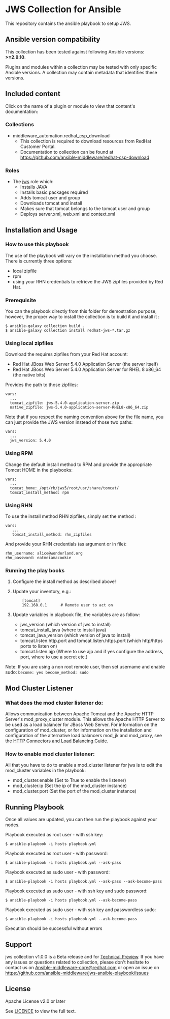 # JWS Collection for Ansible

This repository contains the ansible playbook to setup JWS.

## Ansible version compatibility

This collection has been tested against following Ansible versions: **>=2.9.10**.

Plugins and modules within a collection may be tested with only specific Ansible versions. A collection may contain metadata that identifies these versions.
<!--end requires_ansible-->
## Included content

Click on the name of a plugin or module to view that content's documentation:

### Collections

- middleware_automation.redhat_csp_download
    - This collection is required to download resources from RedHat Customer Portal.
    - Documentation to collection can be found at <https://github.com/ansible-middleware/redhat-csp-download>

### Roles

- The [jws](roles/jws/README.md) role which:
    - Installs JAVA
    - Installs basic packages required
    - Adds tomcat user and group
    - Downloads tomcat and install
    - Makes sure that tomcat belongs to the tomcat user and group
    - Deploys server.xml, web.xml and context.xml

## Installation and Usage

### How to use this playbook


The use of the playbook will vary on the installation method you choose. There is currently
three options:

- local zipfile
- rpm
- using your RHN credentials to retrieve the JWS zipfiles provided by Red Hat.

### Prerequisite


You can the playbook directly from this folder for demostration purpose, however, the proper way to install the collection is to build it and install it :

    $ ansible-galaxy collection build .
    $ ansible-galaxy collection install redhat-jws-*.tar.gz

### Using local zipfiles


Download the requires zipfiles from your Red Hat account:

- Red Hat JBoss Web Server 5.4.0 Application Server (the server itself)
- Red Hat JBoss Web Server 5.4.0 Application Server for RHEL 8 x86_64 (the native bits)

Provides the path to those zipfiles:

    vars:
      ...
      tomcat_zipfile: jws-5.4.0-application-server.zip
      native_zipfile: jws-5.4.0-application-server-RHEL8-x86_64.zip

Note that if you respect the naming convention above for the file name, you can just provide the JWS version instead of those two paths:

    vars:
      ...
      jws_version: 5.4.0


### Using RPM


Change the default install method to RPM and provide the appropriate Tomcat HOME in the playbooks:

    vars:
      ...
      tomcat_home: /opt/rh/jws5/root/usr/share/tomcat/
      tomcat_install_method: rpm

### Using RHN


To use the install method RHN zipfiles, simply set the method :

    vars:
       ...
       tomcat_install_method: rhn_zipfiles

And provide your RHN credentials (as argument or in file):

    rhn_username: alice@wonderland.org
    rhn_password: eatmeiamacookie

### Running the play books


1) Configure the install method as described above!

2) Update your inventory, e.g.:
    ```
        [tomcat]
        192.168.0.1      # Remote user to act on
    ```
3) Update variables in playbook file, the variables are as follow:
    - jws_version (which version of jws to install)
    - tomcat_install_java (where to install java)
    - tomcat_java_version (which version of java to install)
    - tomcat.listen.http.port and tomcat.listen.https.port (which http/https ports to listen on)
    - tomcat.listen.ajp (Where to use ajp and if yes configure the address, port, where to use a secret etc.)

Note: If you are using a non root remote user, then set username and enable sudo:
    ```
        become: yes
        become_method: sudo
    ```


## Mod Cluster Listener

### What does the mod cluster listener do:
Allows communication between Apache Tomcat and the Apache HTTP Server's mod_proxy_cluster module. This allows the Apache HTTP Server to be used as a load balancer for JBoss Web Server. For information on the configuration of mod_cluster, or for information on the installation and configuration of the alternative load balancers mod_jk and mod_proxy, see the [HTTP Connectors and Load Balancing Guide](https://access.redhat.com/documentation/en-us/red_hat_jboss_core_services/2.4.37/html-single/apache_http_server_connectors_and_load_balancing_guide/ "HTTP Connectors and Load Balancing Guide").


### How to enable mod cluster listener:

All that you have to do to enable a mod_cluster listener for jws is to edit the mod_cluster variables in the playbook:
- mod_cluster.enable (Set to True to enable the listener)
- mod_cluster.ip (Set the ip of the mod_cluster instance)
- mod_cluster.port (Set the port of the mod_cluster instance)


## Running Playbook


Once all values are updated, you can then run the playbook against your nodes.
<!-- First of all export CATALINA_HOME:
```
$ export CATALINA_HOME=/opt/apache-tomcat-9.0.40/
``` -->

Playbook executed as root user - with ssh key:

```
$ ansible-playbook -i hosts playbook.yml
```

Playbook executed as root user - with password:

```
$ ansible-playbook -i hosts playbook.yml --ask-pass
```

Playbook executed as sudo user - with password:

```
$ ansible-playbook -i hosts playbook.yml --ask-pass --ask-become-pass
```

Playbook executed as sudo user - with ssh key and sudo password:

```
$ ansible-playbook -i hosts playbook.yml --ask-become-pass
```

Playbook executed as sudo user - with ssh key and passwordless sudo:

```
$ ansible-playbook -i hosts playbook.yml --ask-become-pass
```

Execution should be successful without errors


## Support

jws collection v1.0.0 is a Beta release and for [Technical Preview](https://access.redhat.com/support/offerings/techpreview). If you have any issues or questions related to collection, please don't hesitate to contact us on <Ansible-middleware-core@redhat.com> or open an issue on https://github.com/ansible-middleware/jws-ansible-playbook/issues

## License

Apache License v2.0 or later

See [LICENCE](LICENSE) to view the full text.

